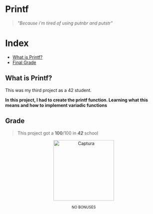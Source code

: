 # Printf

>_"Because i'm tired of using putnbr and putstr"_
>
>
# Index
* [What is Printf?](#what-is-printf)
* [Final Grade](#grade)

## What is Printf?
This was my third project as a 42 student.

**In this project, I had to create the printf function. Learning what this means and how to implement variadic functions**
## Grade
> This project got a **100**/100 in **_42_** school

<p align="center">
<img width="194" alt="Captura" src="https://github.com/shoganaix/42PushSwap/assets/123943292/a706aec1-2095-45b3-b583-19fbcaf614c9">
</p>

<p align="center">
<sub>NO BONUSES</sub>
</p>
